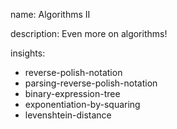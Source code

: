 name: Algorithms II

description: Even more on algorithms!

insights:

- reverse-polish-notation
- parsing-reverse-polish-notation
- binary-expression-tree
- exponentiation-by-squaring
- levenshtein-distance
